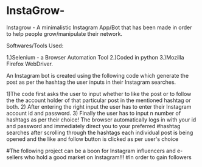 # InstaGrow-
Instagrow - A minimalistic Instagram App/Bot that has been made in order to help people grow/manipulate their network.

Softwares/Tools Used:

1.)Selenium - a Browser Automation Tool 
2.)Coded in python
3.)Mozilla Firefox WebDriver. 

An Instagram bot is created using the following code which generate the post as per the hashtag the user inputs in their Instagram searches. 

1)The code first asks the user to input whether to like the post or to follow the the account holder of that particular post in the mentioned hashtag or both. 
2) After entering the right input the user has to enter their Instagram account id and password. 
3) Finally the user has to input n number of hashtags as per their choice! The browser automatically logs in with your id and password and immediately direct you to your preferred #hashtag searches after scrolling through the hashtags each individual post is being opened and the like and follow button is clicked as per user's choice 

#The following project can be a boon for Instagram influencers and e-sellers who hold a good market on Instagram!!! #In order to gain followers
